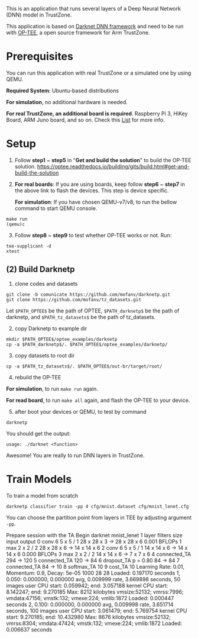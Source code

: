 This is an application that runs several layers of a Deep Neural Network (DNN) model in TrustZone.

This application is based on [Darknet DNN framework](https://pjreddie.com/darknet/) and need to be run with [OP-TEE](https://www.op-tee.org/), a open source framework for Arm TrustZone.

# Prerequisites
You can run this application with real TrustZone or a simulated one by using QEMU.

**Required System**: Ubuntu-based distributions

**For simulation**, no additional hardware is needed.

**For real TrustZone, an additional board is required**. Raspberry Pi 3, HiKey Board, ARM Juno board, and so on. Check this [List](https://optee.readthedocs.io/building/devices/index.html) for more info.

# Setup
1) Follow **step1** ~ **step5** in "**Get and build the solution**" to build the OP-TEE solution.
https://optee.readthedocs.io/building/gits/build.html#get-and-build-the-solution

2) **For real boards**: If you are using boards, keep follow **step6** ~ **step7** in the above link to flash the devices. This step is device specific.

   **For simulation**: If you have chosen QEMU-v7/v8, to run the bellow command to start QEMU console.
```
make run
(qemu)c
```

3) Follow **step8** ~ **step9** to test whether OP-TEE works or not. Run:
```
tee-supplicant -d
xtest
```

## (2) Build Darknetp
1) clone codes and datasets
```
git clone -b comunicate https://github.com/mofanv/darknetp.git
git clone https://github.com/mofanv/tz_datasets.git
```
Let `$PATH_OPTEE$` be the path of OPTEE, `$PATH_darknetp$` be the path of darknetp, and `$PATH_tz_datasets$` be the path of tz_datasets.

2) copy Darknetp to example dir
```
mkdir $PATH_OPTEE$/optee_examples/darknetp
cp -a $PATH_darknetp$/. $PATH_OPTEE$/optee_examples/darknetp/
```

3) copy datasets to root dir
```
cp -a $PATH_tz_datasets$/. $PATH_OPTEE$/out-br/target/root/
```

4) rebuild the OP-TEE

**For simulation**, to run `make run` again.

**For read board**, to run `make all` again, and flash the OP-TEE to your device.

5) after boot your devices or QEMU, to test by command
```
darknetp
```
You should get the output:
 ```
usage: ./darknet <function>
 ```
Awesome! You are really to run DNN layers in TrustZone.

# Train Models

To train a model from scratch 
```
darknetp classifier train -pp 4 cfg/mnist.dataset cfg/mnist_lenet.cfg
```
You can choose the partition point from layers in TEE by adjusting argument `-pp`.


Prepare session with the TA
Begin darknet
mnist_lenet
1
layer     filters    size              input                output
    0 conv      6  5 x 5 / 1    28 x  28 x   3   ->    28 x  28 x   6  0.001 BFLOPs
    1 max          2 x 2 / 2    28 x  28 x   6   ->    14 x  14 x   6
    2 conv      6  5 x 5 / 1    14 x  14 x   6   ->    14 x  14 x   6  0.000 BFLOPs
    3 max          2 x 2 / 2    14 x  14 x   6   ->     7 x   7 x   6
    4 connected_TA                          294  ->   120
    5 connected_TA                          120  ->    84
    6 dropout_TA    p = 0.80                 84  ->    84
    7 connected_TA                           84  ->    10
    8 softmax_TA                                       10
    9 cost_TA                                          10
Learning Rate: 0.01, Momentum: 0.9, Decay: 5e-05
1000
28 28
Loaded: 0.197170 seconds
1, 0.050: 0.000000, 0.000000 avg, 0.009999 rate, 3.669898 seconds, 50 images
user CPU start: 0.059942; end: 3.057188
kernel CPU start: 8.142247; end: 9.270185
Max: 8212  kilobytes
vmsize:52132; vmrss:7996; vmdata:47156; vmstk:132; vmexe:224; vmlib:1872
Loaded: 0.000447 seconds
2, 0.100: 0.000000, 0.000000 avg, 0.009998 rate, 3.651714 seconds, 100 images
user CPU start: 3.061479; end: 5.769754
kernel CPU start: 9.270185; end: 10.432980
Max: 8676  kilobytes
vmsize:52132; vmrss:8304; vmdata:47424; vmstk:132; vmexe:224; vmlib:1872
Loaded: 0.006637 seconds



